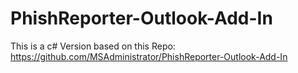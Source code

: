 # PhishReporter-Outlook-Add-In

This is a c# Version based on this Repo: https://github.com/MSAdministrator/PhishReporter-Outlook-Add-In